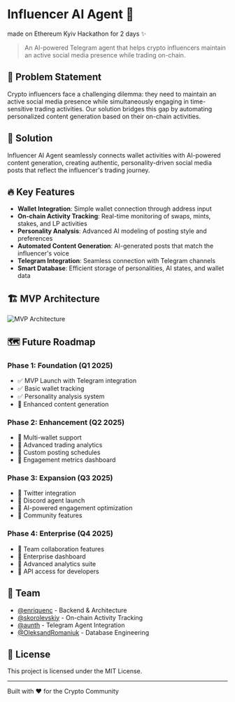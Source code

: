 # Influencer AI Agent 🤖


made on Ethereum Kyiv Hackathon for 2 days ✨

> An AI-powered Telegram agent that helps crypto influencers maintain an active social media presence while trading on-chain.

## 🌟 Problem Statement
Crypto influencers face a challenging dilemma: they need to maintain an active social media presence while simultaneously engaging in time-sensitive trading activities. Our solution bridges this gap by automating personalized content generation based on their on-chain activities.

## 🎯 Solution
Influencer AI Agent seamlessly connects wallet activities with AI-powered content generation, creating authentic, personality-driven social media posts that reflect the influencer's trading journey.

## 🔥 Key Features
- **Wallet Integration**: Simple wallet connection through address input
- **On-chain Activity Tracking**: Real-time monitoring of swaps, mints, stakes, and LP activities
- **Personality Analysis**: Advanced AI modeling of posting style and preferences
- **Automated Content Generation**: AI-generated posts that match the influencer's voice
- **Telegram Integration**: Seamless connection with Telegram channels
- **Smart Database**: Efficient storage of personalities, AI states, and wallet data

## 🏗 MVP Architecture
![MVP Architecture](https://github.com/user-attachments/assets/b55613a1-1ad7-49e2-a2a8-a70addce1c67)

## 🗺 Future Roadmap

### Phase 1: Foundation (Q1 2025)
- ✅ MVP Launch with Telegram integration
- ✅ Basic wallet tracking
- ✅ Personality analysis system
- 🔄 Enhanced content generation

### Phase 2: Enhancement (Q2 2025)
- 🎯 Multi-wallet support
- 🎯 Advanced trading analytics
- 🎯 Custom posting schedules
- 🎯 Engagement metrics dashboard

### Phase 3: Expansion (Q3 2025)
- 🚀 Twitter integration
- 🚀 Discord agent launch
- 🚀 AI-powered engagement optimization
- 🚀 Community features

### Phase 4: Enterprise (Q4 2025)
- 💫 Team collaboration features
- 💫 Enterprise dashboard
- 💫 Advanced analytics suite
- 💫 API access for developers

## 👥 Team
- [@enriquenc](https://github.com/enriquenc) - Backend & Architecture
- [@skorolevskiy](https://github.com/skorolevskiy) - On-chain Activity Tracking
- [@aunth](https://github.com/aunth) - Telegram Agent Integration
- [@OleksandRomaniuk](https://github.com/OleksandRomaniuk) - Database Engineering

## 📄 License
This project is licensed under the MIT License.

---
Built with ❤️ for the Crypto Community
